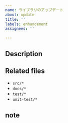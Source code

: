 ```yaml
---
name: ライブラリのアップデート
about: update
title: ''
labels: enhancement
assignees: ''

---
```


## Description

## Related files
- `src/*`
- `docs/*`
- `test/*`
- `unit-test/*`

## note
